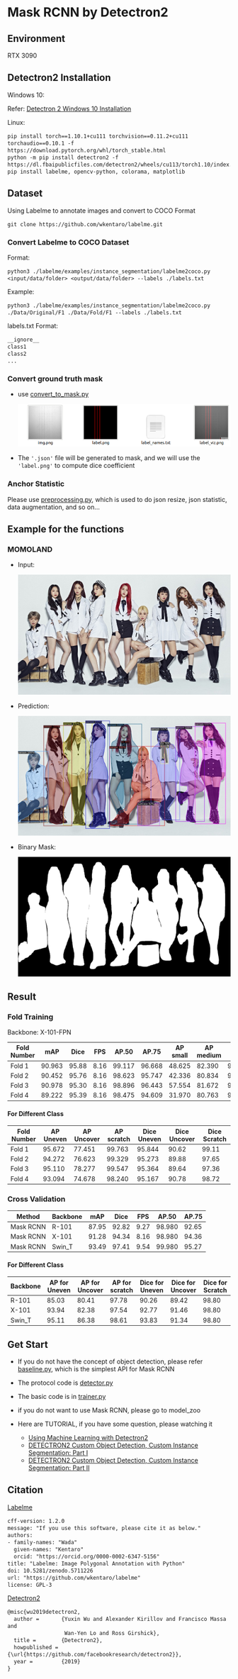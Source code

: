 # Mask RCNN by Detectron2

## Environment
RTX 3090

## Detectron2 Installation
Windows 10:

Refer: [Detectron 2 Windows 10 Installation](https://hackmd.io/eMRVBXwPSLiE3nt_ZHX5sw)

Linux:
```
pip install torch==1.10.1+cu111 torchvision==0.11.2+cu111 torchaudio==0.10.1 -f https://download.pytorch.org/whl/torch_stable.html
python -m pip install detectron2 -f   https://dl.fbaipublicfiles.com/detectron2/wheels/cu113/torch1.10/index.html
pip install labelme, opencv-python, colorama, matplotlib
```

## Dataset
Using Labelme to annotate images and convert to COCO Format
```
git clone https://github.com/wkentaro/labelme.git
```
### Convert Labelme to COCO Dataset
Format:
```
python3 ./labelme/examples/instance_segmentation/labelme2coco.py <input/data/folder> <output/data/folder> --labels ./labels.txt
```
Example:
```
python3 ./labelme/examples/instance_segmentation/labelme2coco.py ./Data/Original/F1 ./Data/Fold/F1 --labels ./labels.txt
```
labels.txt Format:
```
__ignore__
class1
class2
...
```

### Convert ground truth mask
* use [convert_to_mask.py](./convert_to_mask.py)

  ![img.png](Sample/img.png)

* The `'.json'` file will be generated to mask, 
and we will use the `'label.png'` to compute dice coefficient

### Anchor Statistic
Please use [preprocessing.py](./Data/preprocessing.py), which is used to do json resize, 
json statistic, data augmentation, and so on... 

## Example for the functions
### MOMOLAND
* Input:

    ![](./Sample/images/Input.jpg)

* Prediction:

    ![](./Sample/images/Result.jpg)

* Binary Mask:

    ![](./Sample/images/Binary_Mask.png)

## Result
### Fold Training
Backbone: X-101-FPN

| Fold Number | mAP    | Dice  | FPS  | AP.50  | AP.75  | AP small | AP medium | AP large | 
|-------------|--------|-------|------|--------|--------|----------|-----------|----------|
| Fold 1      | 90.963 | 95.88 | 8.16 | 99.117 | 96.668 | 48.625   | 82.390    | 95.894   |
| Fold 2      | 90.452 | 95.76 | 8.16 | 98.623 | 95.747 | 42.336   | 80.834    | 94.998   |
| Fold 3      | 90.978 | 95.30 | 8.16 | 98.896 | 96.443 | 57.554   | 81.672    | 95.289   |
| Fold 4      | 89.222 | 95.39 | 8.16 | 98.475 | 94.609 | 31.970   | 80.763    | 95.605   |

#### For Different Class
| Fold Number | AP Uneven | AP Uncover | AP scratch  | Dice Uneven  | Dice Uncover | Dice Scratch | 
|-------------|-----------|------------|-------------|--------------|--------------|--------------| 
| Fold 1      | 95.672    | 77.451     | 99.763      | 95.844       | 90.62        | 99.11        |
| Fold 2      | 94.272    | 76.623     | 99.329      | 95.273       | 89.88        | 97.65        |
| Fold 3      | 95.110    | 78.277     | 99.547      | 95.364       | 89.64        | 97.36        |
| Fold 4      | 93.094    | 74.678     | 98.240      | 95.167       | 90.78        | 98.72        |

### Cross Validation
| Method     | Backbone | mAP   | Dice  | FPS  | AP.50  | AP.75 |
|------------|----------|-------|-------|------|--------|-------|
| Mask RCNN  | R-101    | 87.95 | 92.82 | 9.27 | 98.980 | 92.65 |
| Mask RCNN  | X-101    | 91.28 | 94.34 | 8.16 | 98.980 | 94.36 |
| Mask RCNN  | Swin_T   | 93.49 | 97.41 | 9.54 | 99.980 | 95.27 |

#### For Different Class
| Backbone | AP for Uneven | AP for Uncover | AP for scratch | Dice for Uneven | Dice for Uncover | Dice for Scratch | 
|----------|---------------|----------------|----------------|-----------------|------------------|------------------| 
| R-101    | 85.03         | 80.41          | 97.78          | 90.26           | 89.42            | 98.80            |
| X-101    | 93.94         | 82.38          | 97.54          | 92.77           | 91.46            | 98.80            |
| Swin_T   | 95.11         | 86.38          | 98.61          | 93.83           | 91.34            | 98.80            |

## Get Start
* If you do not have the concept of object detection, please refer
[baseline.py](./baseline.py), which is the simplest API for Mask RCNN

* The protocol code is [detector.py](./Sample/detector.py) 

* The basic code is in [trainer.py](trainer.py)

* if you do not want to use Mask RCNN, please go to model_zoo

* Here are TUTORIAL, 
if you have some question, please watching it
  * [Using Machine Learning with Detectron2](https://www.youtube.com/watch?v=eUSgtfK4ivk&ab_channel=MetaOpenSource)
  * [DETECTRON2 Custom Object Detection, Custom Instance Segmentation: Part I](https://www.youtube.com/watch?v=ffTURA0JM1Q&ab_channel=TheCodingBug)
  * [DETECTRON2 Custom Object Detection, Custom Instance Segmentation: Part II](https://www.youtube.com/watch?v=GoItxr16ae8&ab_channel=TheCodingBug)

## Citation
[Labelme](https://github.com/wkentaro/labelme)
```
cff-version: 1.2.0
message: "If you use this software, please cite it as below."
authors:
- family-names: "Wada"
  given-names: "Kentaro"
  orcid: "https://orcid.org/0000-0002-6347-5156"
title: "Labelme: Image Polygonal Annotation with Python"
doi: 10.5281/zenodo.5711226
url: "https://github.com/wkentaro/labelme"
license: GPL-3
```
[Detectron2](https://github.com/facebookresearch/detectron2)
```
@misc{wu2019detectron2,
  author =       {Yuxin Wu and Alexander Kirillov and Francisco Massa and
                  Wan-Yen Lo and Ross Girshick},
  title =        {Detectron2},
  howpublished = {\url{https://github.com/facebookresearch/detectron2}},
  year =         {2019}
}
```
